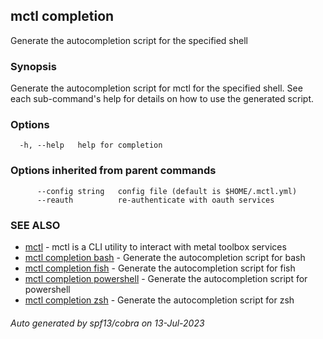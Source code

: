 ## mctl completion

Generate the autocompletion script for the specified shell

### Synopsis

Generate the autocompletion script for mctl for the specified shell.
See each sub-command's help for details on how to use the generated script.


### Options

```
  -h, --help   help for completion
```

### Options inherited from parent commands

```
      --config string   config file (default is $HOME/.mctl.yml)
      --reauth          re-authenticate with oauth services
```

### SEE ALSO

* [mctl](mctl.md)	 - mctl is a CLI utility to interact with metal toolbox services
* [mctl completion bash](mctl_completion_bash.md)	 - Generate the autocompletion script for bash
* [mctl completion fish](mctl_completion_fish.md)	 - Generate the autocompletion script for fish
* [mctl completion powershell](mctl_completion_powershell.md)	 - Generate the autocompletion script for powershell
* [mctl completion zsh](mctl_completion_zsh.md)	 - Generate the autocompletion script for zsh

###### Auto generated by spf13/cobra on 13-Jul-2023
